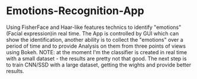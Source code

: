 # Emotions-Recognition-App
Using FisherFace and Haar-like features technics to identify "emotions" (Facial expression)in real time.
The App is controlled by GUI which can show the identification, another ability is to collect the "emotions" over a period of time
and to provide Analysis on them from three points of views using Bokeh.
NOTE: at the moment I'm the classifier is created in real time with a small dataset - the results are pretty not that good.
The next step is to train CNN/SSD with a large dataset, getting the wights and provide better results. 
